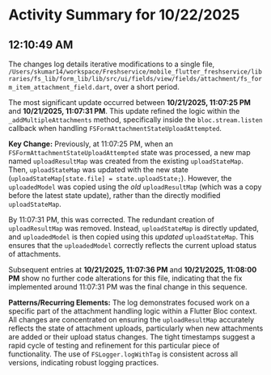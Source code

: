 # Activity Summary for 10/22/2025

## 12:10:49 AM
The changes log details iterative modifications to a single file, `/Users/skumar14/workspace/Freshservice/mobile_flutter_freshservice/libraries/fs_lib/form_lib/lib/src/ui/fields/view/fields/attachment/fs_form_item_attachment_field.dart`, over a short period.

The most significant update occurred between **10/21/2025, 11:07:25 PM** and **10/21/2025, 11:07:31 PM**. This update refined the logic within the `_addMultipleAttachments` method, specifically inside the `bloc.stream.listen` callback when handling `FSFormAttachmentStateUploadAttempted`.

**Key Change:**
Previously, at 11:07:25 PM, when an `FSFormAttachmentStateUploadAttempted` state was processed, a new map named `uploadResultMap` was created from the existing `uploadStateMap`. Then, `uploadStateMap` was updated with the new state (`uploadStateMap[state.file] = state.uploadState;`). However, the `uploadedModel` was copied using the *old* `uploadResultMap` (which was a copy before the latest state update), rather than the directly modified `uploadStateMap`.

By 11:07:31 PM, this was corrected. The redundant creation of `uploadResultMap` was removed. Instead, `uploadStateMap` is directly updated, and `uploadedModel` is then copied using this *updated* `uploadStateMap`. This ensures that the `uploadedModel` correctly reflects the current upload status of attachments.

Subsequent entries at **10/21/2025, 11:07:36 PM** and **10/21/2025, 11:08:00 PM** show no further code alterations for this file, indicating that the fix implemented around 11:07:31 PM was the final change in this sequence.

**Patterns/Recurring Elements:**
The log demonstrates focused work on a specific part of the attachment handling logic within a Flutter Bloc context. All changes are concentrated on ensuring the `uploadResultMap` accurately reflects the state of attachment uploads, particularly when new attachments are added or their upload status changes. The tight timestamps suggest a rapid cycle of testing and refinement for this particular piece of functionality. The use of `FSLogger.logWithTag` is consistent across all versions, indicating robust logging practices.